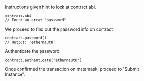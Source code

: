 Instructions given hint to look at contract abi.

```
contract.abi
// Found an array "password"
```

We proceed to find out the password info on contract
```
contract.password()
// Output: 'ethernaut0`
```

Authenticate the password
```
contract.authenticate('ethernaut0')
```

Once confirmed the transaction on metamask, proceed to "Submit Instance".

